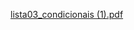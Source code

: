[lista03_condicionais (1).pdf](https://github.com/user-attachments/files/19617910/lista03_condicionais.1.pdf)
